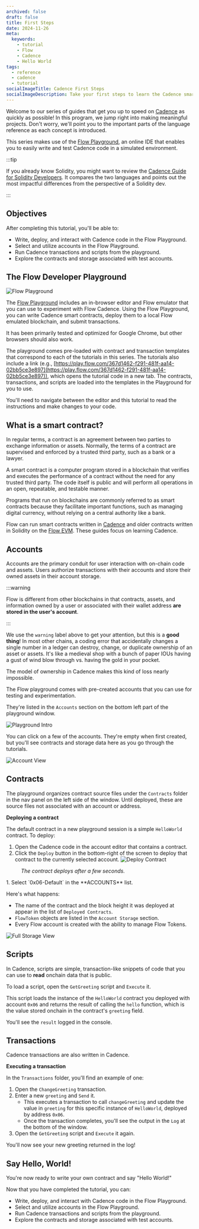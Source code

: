 ```yaml
---
archived: false
draft: false
title: First Steps
date: 2024-11-26
meta:
  keywords:
    - tutorial
    - Flow
    - Cadence
    - Hello World
tags:
  - reference
  - cadence
  - tutorial
socialImageTitle: Cadence First Steps
socialImageDescription: Take your first steps to learn the Cadence smart contract programming language.
---
```


Welcome to our series of guides that get you up to speed on [Cadence] as quickly as possible! In this program, we jump right into making meaningful projects. Don't worry, we'll point you to the important parts of the language reference as each concept is introduced.

This series makes use of the [Flow Playground], an online IDE that enables you to easily write and test Cadence code in a simulated environment.

:::tip

If you already know Solidity, you might want to review the [Cadence Guide for Solidity Developers]. It compares the two languages and points out the most impactful differences from the perspective of a Solidity dev.

:::

## Objectives

After completing this tutorial, you'll be able to:

* Write, deploy, and interact with Cadence code in the Flow Playground.
* Select and utilize accounts in the Flow Playground.
* Run Cadence transactions and scripts from the playground.
* Explore the contracts and storage associated with test accounts.


## The Flow Developer Playground

![Flow Playground](flow-playground.png)

The [Flow Playground] includes an in-browser editor and Flow emulator that you can use to experiment with Flow Cadence. Using the Flow Playground, you can write Cadence smart contracts, deploy them to a local Flow emulated blockchain, and submit transactions.

It has been primarily tested and optimized for Google Chrome, but other browsers should also work.

The playground comes pre-loaded with contract and transaction templates that correspond to each of the tutorials in this series. The tutorials also include a link (e.g., [https://play.flow.com/367d1462-f291-481f-aa14-02bb5ce3e897](https://play.flow.com/367d1462-f291-481f-aa14-02bb5ce3e897)), which opens the tutorial code in a new tab. The contracts, transactions, and scripts are loaded into the templates in the Playground for you to use. 

You'll need to navigate between the editor and this tutorial to read the instructions and make changes to your code.

## What is a smart contract?

In regular terms, a contract is an agreement between two parties to exchange information or assets. Normally, the terms of a contract are supervised and enforced by a trusted third party, such as a bank or a lawyer.

A smart contract is a computer program stored in a blockchain that verifies and executes the performance of a contract without the need for any trusted third party. The code itself is public and will perform all operations in an open, repeatable, and testable manner.

Programs that run on blockchains are commonly referred to as smart contracts because they facilitate important functions, such as managing digital currency, without relying on a central authority like a bank.

Flow can run smart contracts written in [Cadence] and older contracts written in Solidity on the [Flow EVM]. These guides focus on learning Cadence.

## Accounts

Accounts are the primary conduit for user interaction with on-chain code and assets. Users authorize transactions with their accounts and store their owned assets in their account storage.

:::warning

Flow is different from other blockchains in that contracts, assets, and information owned by a user or associated with their wallet address **are stored in the user's account**.

:::

We use the `warning` label above to get your attention, but this is a **good thing**! In most other chains, a coding error that accidentally changes a single number in a ledger can destroy, change, or duplicate ownership of an asset or assets. It's like a medieval shop with a bunch of paper IOUs having a gust of wind blow through vs. having the gold in your pocket.

The model of ownership in Cadence makes this kind of loss nearly impossible.

The Flow playground comes with pre-created accounts that you can use for testing and experimentation.

They're listed in the `Accounts` section on the bottom left part of the playground window.

![Playground Intro](playground-intro.png)

You can click on a few of the accounts. They're empty when first created, but you'll see contracts and storage data here as you go through the tutorials.

![Account View](playground-account-view.png)

## Contracts

The playground organizes contract source files under the `Contracts` folder in the nav panel on the left side of the window. Until deployed, these are source files not associated with an account or address.

**Deploying a contract**

The default contract in a new playground session is a simple `HelloWorld` contract. To deploy:

1. Open the Cadence code in the account editor that contains a contract.
1. Click the `Deploy` button in the bottom-right of the screen to deploy that contract to the currently selected account.
![Deploy Contract](deploybox.png)
<dl><dd><em>The contract deploys after a few seconds.</em></dd></dl>
1. Select `0x06-Default` in the **ACCOUNTS** list.

Here's what happens:

- The name of the contract and the block height it was deployed at appear in the list of `Deployed Contracts`.
- `FlowToken` objects are listed in the `Account Storage` section.
- Every Flow account is created with the ability to manage Flow Tokens.

![Full Storage View](full-storage.png)

## Scripts

In Cadence, scripts are simple, transaction-like snippets of code that you can use to **read** onchain data that is public.

To load a script, open the `GetGreeting` script and `Execute` it.

This script loads the instance of the `HelloWorld` contract you deployed with account `0x06` and returns the result of calling the `hello` function, which is the value stored onchain in the contract's `greeting` field.

You'll see the `result` logged in the console.

## Transactions

Cadence transactions are also written in Cadence.

**Executing a transaction**

In the `Transactions` folder, you'll find an example of one:

1. Open the `ChangeGreeting` transaction.
1. Enter a new `greeting` and `Send` it. 
   - This executes a transaction to call `changeGreeting` and update the value in `greeting` for this specific instance of `HelloWorld`, deployed by address `0x06`.
   - Once the transaction completes, you'll see the output in the `Log` at the bottom of the window.
1. Open the `GetGreeting` script and `Execute` it again.

You'll now see your new greeting returned in the log!

## Say Hello, World!

You're now ready to write your own contract and say "Hello World!"

Now that you have completed the tutorial, you can:

* Write, deploy, and interact with Cadence code in the Flow Playground.
* Select and utilize accounts in the Flow Playground.
* Run Cadence transactions and scripts from the playground.
* Explore the contracts and storage associated with test accounts.

<!-- Relative links. Will not render on the page -->

[Cadence]: ../index.md
[Flow Playground]: https://play.flow.com
[Cadence Guide for Solidity Developers]: ../solidity-to-cadence.md
[Flow EVM]: https://developers.flow.com/evm/about
[Account Model]: ../docs/language/accounts/